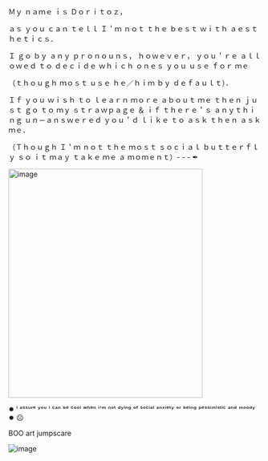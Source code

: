 Ｍｙ ｎａｍｅ ｉｓ Ｄｏｒｉｔｏｚ， 

ａｓ ｙｏｕ ｃａｎ ｔｅｌｌ Ｉ＇ｍ ｎｏｔ ｔｈｅ ｂｅｓｔ ｗｉｔｈ ａｅｓｔｈｅｔｉｃｓ．

Ｉ ｇｏ ｂｙ ａｎｙ ｐｒｏｎｏｕｎｓ， ｈｏｗｅｖｅｒ， ｙｏｕ＇ｒｅ ａｌｌｏｗｅｄ ｔｏ ｄｅｃｉｄｅ ｗｈｉｃｈ ｏｎｅｓ ｙｏｕ ｕｓｅ ｆｏｒ ｍｅ 

（ｔｈｏｕｇｈ ｍｏｓｔ ｕｓｅ ｈｅ／ｈｉｍ ｂｙ ｄｅｆａｕｌｔ）．

Ｉｆ ｙｏｕ ｗｉｓｈ ｔｏ ｌｅａｒｎ ｍｏｒｅ ａｂｏｕｔ ｍｅ ｔｈｅｎ ｊｕｓｔ ｇｏ ｔｏ ｍｙ ｓｔｒａｗｐａｇｅ ＆ ｉｆ ｔｈｅｒｅ＇ｓ ａｎｙｔｈｉｎｇ ｕｎ－ａｎｓｗｅｒｅｄ ｙｏｕ＇ｄ ｌｉｋｅ ｔｏ ａｓｋ ｔｈｅｎ ａｓｋ ｍｅ．

（Ｔｈｏｕｇｈ Ｉ＇ｍ ｎｏｔ ｔｈｅ ｍｏｓｔ ｓｏｃｉａｌ ｂｕｔｔｅｒｆｌｙ ｓｏ ｉｔ ｍａｙ ｔａｋｅ ｍｅ ａ ｍｏｍｅｎｔ）- - - ✒                                                                                                                                     




<img width="387" height="457" alt="image" src="https://github.com/user-attachments/assets/3280150f-91b3-4db4-8c5e-6382f73dcc58" />

 
  
  
                                                                                                                                
                                                                                                                                 
                                                                                                                                 
  ✹ ⁱ ᵃˢˢᵘʳᵉ ʸᵒᵘ ⁱ ᶜᵃⁿ ᵇᵉ ᶜᵒᵒˡ ʷʰᵉⁿ ⁱ'ᵐ ⁿᵒᵗ ᵈʸⁱⁿᵍ ᵒᶠ ˢᵒᶜⁱᵃˡ ᵃⁿˣⁱᵉᵗʸ ᵒʳ ᵇᵉⁱⁿᵍ ᵖᵉˢˢⁱᵐⁱˢᵗⁱᶜ ᵃⁿᵈ ᵐᵒᵒᵈʸ ✹ ☹




























BOO art jumpscare







  ![image](https://github.com/user-attachments/assets/2146cef6-3e1e-422b-8646-d0960c4930c9)
  

